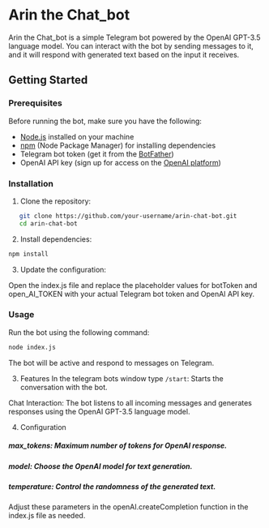 # Arin the Chat_bot

Arin the Chat_bot is a simple Telegram bot powered by the OpenAI GPT-3.5 language model. You can interact with the bot by sending messages to it, and it will respond with generated text based on the input it receives.

## Getting Started

### Prerequisites

Before running the bot, make sure you have the following:

- [Node.js](https://nodejs.org/) installed on your machine
- [npm](https://www.npmjs.com/) (Node Package Manager) for installing dependencies
- Telegram bot token (get it from the [BotFather](https://core.telegram.org/bots#botfather))
- OpenAI API key (sign up for access on the [OpenAI platform](https://beta.openai.com/signup/))

### Installation

1. Clone the repository:

```bash
   git clone https://github.com/your-username/arin-chat-bot.git
   cd arin-chat-bot
```

2. Install dependencies:

  ```bash
npm install
  ```

3. Update the configuration:

Open the index.js file and replace the placeholder values for botToken and open_AI_TOKEN with your actual Telegram bot token and OpenAI API key.

### Usage
Run the bot using the following command:

```bash
node index.js
```
  The bot will be active and respond to messages on Telegram.

3.  Features
In the telegram bots window type ```/start```: Starts the conversation with the bot.

Chat Interaction: The bot listens to all incoming messages and generates responses using the OpenAI GPT-3.5 language model.

4.  Configuration
##### max_tokens: Maximum number of tokens for OpenAI response.
##### model: Choose the OpenAI model for text generation.
##### temperature: Control the randomness of the generated text.
Adjust these parameters in the openAI.createCompletion function in the index.js file as needed.


